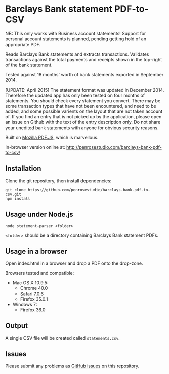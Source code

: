 Barclays Bank statement PDF-to-CSV
==================================

NB: This only works with Business account statements! Support for personal account statements is planned, pending getting hold of an appropriate PDF.

Reads Barclays Bank statements and extracts transactions. Validates transactions against the total payments and receipts shown in the top-right of the bank statement.

Tested against 18 months' worth of bank statements exported in September 2014.

[UPDATE: April 2015]
The statement format was updated in December 2014.
Therefore the updated app has only been tested on four months of statements.
You should check every statement you convert. There may be some transaction types that have not been encountered, and need to be added, and some possible varients on the layout that are not taken account of.
If you find an entry that is not picked up by the application, please open an issue on Github with the text of the entry description only. Do not share your unedited bank statements with anyone for obvious security reasons.

Built on [Mozilla PDF.JS](http://mozilla.github.io/pdf.js/), which is marvellous.

In-browser version online at: http://penrosestudio.com/barclays-bank-pdf-to-csv/

## Installation

Clone the git repository, then install dependencies:

    git clone https://github.com/penrosestudio/barclays-bank-pdf-to-csv.git
    npm install

## Usage under Node.js

    node statement-parser <folder>

`<folder>` should be a directory containing Barclays Bank statement PDFs.

## Usage in a browser

Open index.html in a browser and drop a PDF onto the drop-zone.

Browsers tested and compatible:
* Mac OS X 10.9.5:
  * Chrome 40.0
  * Safari 7.0.6
  * Firefox 35.0.1
* Windows 7:
  * Firefox 36.0

## Output

A single CSV file will be created called `statements.csv`.

## Issues

Please submit any problems as [GitHub issues](https://github.com/penrosestudio/barclays-bank-pdf-to-csv/issues) on this repository.
